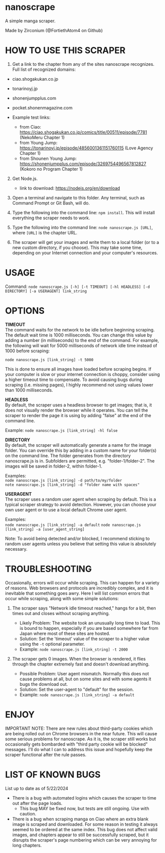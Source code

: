 # nanoscrape

A simple manga scraper.

Made by Zirconium (@FortiethAtom4 on Github)

# HOW TO USE THIS SCRAPER

1. Get a link to the chapter from any of the sites nanoscrape recognizes. \
Full list of recognized domains:
- ciao.shogakukan.co.jp
- tonarinoyj.jp
- shonenjumpplus.com
- pocket.shonenmagazine.com

- Example test links:
    - from Ciao: https://ciao.shogakukan.co.jp/comics/title/00511/episode/7781 (NekoMeru Chapter 1)
    - from Young Jump: https://tonarinoyj.jp/episode/4856001361151760115 (Love Agency Chapter 1)
    - from Shounen Young Jump: https://shonenjumpplus.com/episode/3269754496567812827 (Kokoro no Program Chapter 1)

2. Get Node.js.
    - link to download: https://nodejs.org/en/download

3. Open a terminal and navigate to this folder. Any terminal, such as Command Prompt or Git Bash, will do.

4. Type the following into the command line: `npm install`. This will install everything the scraper needs to work.

5. Type the following into the command line: `node nanoscrape.js [URL]`, where `[URL]` is the chapter URL.

6. The scraper will get your images and write them to a local folder (or to a new custom directory, if you choose). This may take some time, depending on your Internet connection and your computer's resources.

# USAGE

Command: `node nanoscrape.js [-h] [-t TIMEOUT] [-hl HEADLESS] [-d DIRECTORY] [-a USERAGENT] link_string`

# OPTIONS

**TIMEOUT** \
The command waits for the network to be idle before beginning scraping. The default wait time is 1000 milliseconds. You can change this value by adding a number (in milliseconds) to the end of the command. For example, the following will wait for 5000 milliseconds of network idle time instead of 1000 before scraping:

`node nanoscrape.js [link_string] -t 5000`

This is done to ensure all images have loaded before scraping begins. If your computer is slow or your internet connection is choppy, consider using a higher timeout time to compensate. To avoid causing bugs during scraping (i.e. missing pages), I highly recommend not using values lower than 1000 milliseconds.

**HEADLESS** \
By default, the scraper uses a headless browser to get images; that is, it does not visually render the browser while it operates. You can tell the scraper to render the page it is using by adding "false" at the end of the command line.

Example: `node nanoscrape.js [link_string] -hl false`

**DIRECTORY** \
By default, the scraper will automatically generate a name for the image folder. You can override this by adding in a custom name for your folder(s) on the command line. The folder generates from the directory nanoscrape.js is in. Subfolders are permitted, e.g. "folder-1/folder-2". The images will be saved in folder-2, within folder-1. 

Examples: \
`node nanoscrape.js [link_string] -d path/to/my/folder`\
`note nanoscrape.js [link_string] -d "folder name with spaces"`

**USERAGENT** \
The scraper uses a random user agent when scraping by default. This is a typical scraper strategy to avoid detection. However, you can choose your own user agent or to use a local default Chrome user agent.

Examples: \
`node nanoscrape.js [link_string] -a default`
`node nanoscrape.js [link_string] -a [user_agent_string]`

Note: To avoid being detected and/or blocked, I recommend sticking to random user agents unless you believe that setting this value is absolutely necessary. 

# TROUBLESHOOTING

Occasionally, errors will occur while scraping. This can happen for a variety of reasons. Web browsers and protocols are incredibly complex, and it is inevitable that something goes awry. Here I will list common errors that occur while scraping, along with some simple solutions:
1. The scraper says "Network idle timeout reached," hangs for a bit, then times out and closes without scraping anything.
    - Likely Problem: The website took an unusually long time to load. This is bound to happen, especially if you are based somewhere far from Japan where most of these sites are hosted. 
    - Solution: Set the 'timeout' value of the scraper to a higher value using the `-t` optional parameter. 
    - Example: `node nanoscrape.js [link_string] -t 2000`

2. The scraper gets 0 images. When the browser is rendered, it flies through the chapter extremely fast and doesn't download anything.
    - Possible Problem: User agent mismatch. Normally this does not cause problems at all, but on some sites and with some agents it bugs the download out.
    - Solution: Set the user-agent to "default" for the session.
    - Example: `node nanoscrape.js [link_string] -a default`

# ENJOY

IMPORTANT NOTE: There are new rules about third-party cookies which are being rolled out on Chrome browsers in the near future. This will cause some serious problems for nanoscrape. As it is, the scraper still works but occasionally gets bombarded with "third party cookie will be blocked" messages. I'll do what I can to address this issue and hopefully keep the scraper functional after the rule passes.

# LIST OF KNOWN BUGS

List up to date as of 5/22/2024
- There is a bug with automated logins which causes the scraper to time out after the page loads.
    - This bug MAY be fixed now, but tests are still ongoing. Use with caution.
- There is a bug when scraping manga on Ciao where an extra blank image is scraped and downloaded. For some reason in testing it always seemed to be ordered at the same index. This bug does not affect valid images, and chapters appear to still be successfully scraped, but it disrupts the scraper's page numbering which can be very annoying for long chapters.
